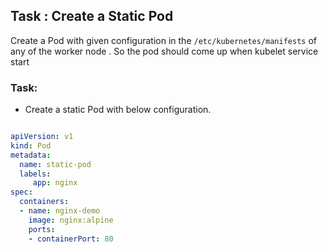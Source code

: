 

## Task : Create a Static Pod

Create a Pod with given configuration in the `/etc/kubernetes/manifests` of any of the worker node . So the pod should come up when kubelet service start 


### Task:

- Create a static Pod with below configuration.

```yaml

apiVersion: v1
kind: Pod
metadata:
  name: static-pod
  labels:
     app: nginx
spec:
  containers:
  - name: nginx-demo
    image: nginx:alpine
    ports:
    - containerPort: 80
```
